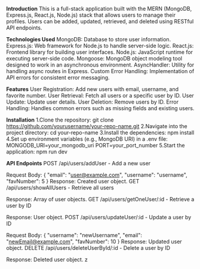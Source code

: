 **Introduction**
This is a full-stack application built with the MERN (MongoDB, Express.js, React.js, Node.js) stack that allows users to manage their profiles. Users can be added, updated, retrieved, and deleted using RESTful API endpoints.

**Technologies Used**
MongoDB: Database to store user information.
Express.js: Web framework for Node.js to handle server-side logic.
React.js: Frontend library for building user interfaces.
Node.js: JavaScript runtime for executing server-side code.
Mongoose: MongoDB object modeling tool designed to work in an asynchronous environment.
AsyncHandler: Utility for handling async routes in Express.
Custom Error Handling: Implementation of API errors for consistent error messaging.

**Features**
User Registration: Add new users with email, username, and favorite number.
User Retrieval: Fetch all users or a specific user by ID.
User Update: Update user details.
User Deletion: Remove users by ID.
Error Handling: Handles common errors such as missing fields and existing users.

**Installation**
1.Clone the repository:
git clone https://github.com/yourusername/your-repo-name.git
2.Navigate into the project directory:
cd your-repo-name
3.Install the dependencies:
npm install
4.Set up environment variables (e.g., MongoDB URI) in a .env file:
MONGODB_URI=your_mongodb_uri
PORT=your_port_number
5.Start the application:
npm run dev

**API Endpoints**
POST /api/users/addUser - Add a new user

Request Body: { "email": "user@example.com", "username": "username", "favNumber": 5 }
Response: Created user object.
GET /api/users/showAllUsers - Retrieve all users

Response: Array of user objects.
GET /api/users/getOneUser/:id - Retrieve a user by ID

Response: User object.
POST /api/users/updateUser/:id - Update a user by ID

Request Body: { "username": "newUsername", "email": "newEmail@example.com", "favNumber": 10 }
Response: Updated user object.
DELETE /api/users/deleteUserById/:id - Delete a user by ID

Response: Deleted user object.
z